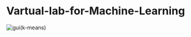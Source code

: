 # Vartual-lab-for-Machine-Learning
![gui(k-means)](https://user-images.githubusercontent.com/78526323/115496550-86283a00-a287-11eb-831b-0c013adfe714.png)
